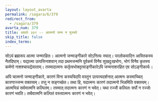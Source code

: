 ```yaml
---
layout: layout_avarta
permalink: /sagara/6/379
redirect_from:
  - /sagara/379
avarta_num: 379
title: आवर्तः ३७९ -- आत्मनो जन्म न युज्यते
skip_title: false
index_terms: 
---
```


सोऽयं ब्रह्मरूप आत्मा जन्मरहितः। आत्मनो जन्माङ्गीकारे सोऽनित्यः स्यात्। परलोकवादिन आस्तिकस्य नैतदिष्टम्। यद्यात्मा उत्पत्तिनाशवान् तदा प्रथमजन्मनि पूर्वकर्म विनैव सुखदुःखभोगः, भोगं विनैव कृतस्य
कर्मणो नाशश्चापद्येयाताम्। तस्मादात्मनः कर्तृत्वभोक्तृत्वाङ्गीकारेऽपि जन्मनाशरहित एव सोऽङ्गीकार्यः।

अपि चात्मनो जन्माङ्गीकारे, कारणं विना कस्यचिदपि वस्तुन उत्पत्त्यदर्शनात् आत्मनः कस्माच्चित् कारणाज्जन्म वक्तव्यम्। तत्तु न सङ्गच्छेत।
तथा हि, यदात्मनः कारणं तदात्मनो भिन्नमिति वक्तव्यम्। आत्मभिन्नं सर्वमात्मनि कल्पितम्। तस्मात् तदात्मनः कारणं न भवेत्। यथा रज्जौ
कल्पितः सर्पो न रज्जोः कारणं भवति। तथैवात्मनि कल्पितं वस्त्वात्मनः
कारणं न भवेत्।
